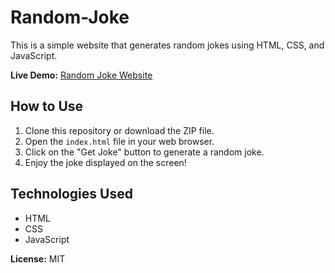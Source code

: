 # Random-Joke

This is a simple website that generates random jokes using HTML, CSS, and JavaScript.

**Live Demo:** [Random Joke Website](https://your-website.com)

## How to Use

1. Clone this repository or download the ZIP file.
2. Open the `index.html` file in your web browser.
3. Click on the "Get Joke" button to generate a random joke.
4. Enjoy the joke displayed on the screen!

## Technologies Used

- HTML
- CSS
- JavaScript

**License:** MIT

